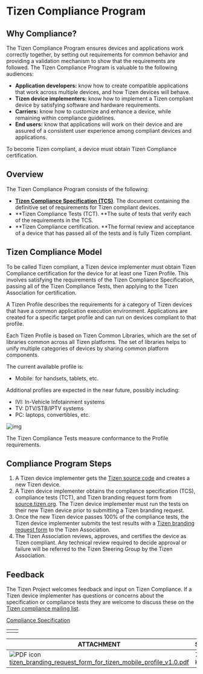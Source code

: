 # Tizen Compliance Program

## Why Compliance?

The Tizen Compliance Program ensures devices and applications work correctly together, by setting out requirements for common behavior and providing a validation mechanism to show that the requirements are followed. The Tizen Compliance Program is valuable to the following audiences:

- **Application developers:** know how to create compatible applications that work across multiple devices, and how Tizen devices will behave.
- **Tizen device implementers:** know how to implement a Tizen compliant device by satisfying software and hardware requirements.
- **Carriers:** know how to customize and enhance a device, while remaining within compliance guidelines.
- **End users:** know that applications will work on their device and are assured of a consistent user experience among compliant devices and applications.

To become Tizen compliant, a device must obtain Tizen Compliance certification.

## Overview

The Tizen Compliance Program consists of the following:

- [**Tizen Compliance Specification (TCS)**](https://source.tizen.org/compliance/compliance-specification). The document containing the definitive set of requirements for Tizen compliant devices.
- **Tizen Compliance Tests (TCT).  **The suite of tests that verify each of the requirements in the TCS.
- **Tizen Compliance certification. **The formal review and acceptance of a device that has passed all of the tests and is fully Tizen compliant.

## Tizen Compliance Model

To be called Tizen compliant, a Tizen device implementer must obtain Tizen Compliance certification for the device for at least one Tizen Profile. This involves satisfying the requirements of the Tizen Compliance Specification, passing all of the Tizen Compliance Tests, then applying to the Tizen Association for certification.

A Tizen Profile describes the requirements for a category of Tizen devices that have a common application execution environment. Applications are created for a specific target profile and can run on devices compliant to that profile.

Each Tizen Profile is based on Tizen Common Libraries, which are the set of libraries common across all Tizen platforms. The set of libraries helps to unify multiple categories of devices by sharing common platform components.

The current available profile is:

- Mobile: for handsets, tablets, etc.

Additional profiles are expected in the near future, possibly including:

- IVI: In-Vehicle Infotainment systems
- TV: DTV/STB/IPTV systems
- PC: laptops, convertibles, etc.

![img](https://source.tizen.org/sites/default/files/page/tizen-profiles-small.png)

The Tizen Compliance Tests measure conformance to the Profile requirements.

## Compliance Program Steps

1. A Tizen device implementer gets the [Tizen source code](https://source.tizen.org/) and creates a new Tizen device.
2. A Tizen device implementer obtains the compliance specification (TCS), compliance tests (TCT), and Tizen branding request form from [source.tizen.org](http://source.tizen.org/). The Tizen device implementer must run the tests on their new Tizen device prior to submitting a Tizen branding request.
3. Once the new Tizen device passes 100% of the compliance tests, the Tizen device implementer submits the test results with a [Tizen branding request form](https://source.tizen.org/sites/default/files/page/tizen_branding_request_form_for_tizen_mobile_profile_v1.0_1.pdf) to the Tizen Association.
4. The Tizen Association reviews, approves, and certifies the device as Tizen compliant. Any technical review required to decide approval or failure will be referred to the Tizen Steering Group by the Tizen Association.

## Feedback

The Tizen Project welcomes feedback and input on Tizen Compliance. If a Tizen device implementer has questions or concerns about the specification or compliance tests they are welcome to discuss these on the [Tizen compliance mailing list](https://lists.tizen.org/listinfo/compliance).

[Compliance Specification](https://source.tizen.org/compliance/compliance-specification)

 

|      |      |
| ---- | ---- |
|      |      |

| ATTACHMENT                               | SIZE    |
| ---------------------------------------- | ------- |
| ![PDF icon](https://source.tizen.org/modules/file/icons/application-pdf.png) [tizen_branding_request_form_for_tizen_mobile_profile_v1.0.pdf](https://source.tizen.org/sites/default/files/page/tizen_branding_request_form_for_tizen_mobile_profile_v1.0_1.pdf) | 77.9 KB |